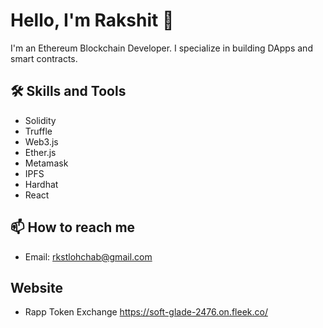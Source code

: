 # Hello, I'm Rakshit 👋

I'm an Ethereum Blockchain Developer. I specialize in building DApps and smart contracts.

## 🛠️ Skills and Tools

- Solidity
- Truffle
- Web3.js
- Ether.js
- Metamask
- IPFS
- Hardhat
- React

## 📫 How to reach me

- Email: rkstlohchab@gmail.com

## Website 

- Rapp Token Exchange https://soft-glade-2476.on.fleek.co/
